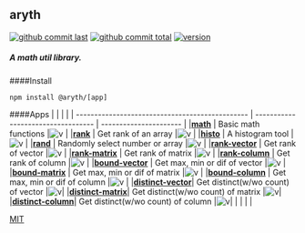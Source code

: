 ## aryth

[![github commit last][badge-github-last-commit]][url-github]
[![github commit total][badge-github-commit-count]][url-github]
[![version][math-v]][url-github]

[//]: <> (Shields)
[badge-github-last-commit]: https://flat.badgen.net/github/last-commit/hoyeungw/aryth
[badge-github-commit-count]: https://flat.badgen.net/github/commits/hoyeungw/aryth
[url-github]: https://github.com/hoyeungw/aryth
[math-v]: https://flat.badgen.net/npm/v/@aryth/math


##### A math util library.

####Install
```shell script
npm install @aryth/[app]
```

####Apps
|                                                 |                                    |                        |
| ----------------------------------------------- | ---------------------------------- | ---------------------- |
|[**math**](./packages/math)                      | Basic math functions               |![v][math-dm]           |
|[**rank**](./packages/rank)                      | Get rank of an array               |![v][rank-dm]           |
|[**histo**](./packages/histo)                    | A histogram tool                   |![v][histo-dm]          |
|[**rand**](./packages/rand)                      | Randomly select number or array    |![v][rand-dm]           |
|[**rank-vector**](./packages/rank-vector)        | Get rank of vector                 |![v][rank-vector-dm]    |
|[**rank-matrix**](./packages/rank-matrix)        | Get rank of matrix                 |![v][rank-matrix-dm]    |
|[**rank-column**](./packages/rank-column)        | Get rank of column                 |![v][rank-column-dm]    |
|[**bound-vector**](./packages/bound-vector)      | Get max, min or dif of vector      |![v][bound-vector-dm]   |
|[**bound-matrix**](./packages/bound-matrix)      | Get max, min or dif of matrix      |![v][bound-matrix-dm]   |
|[**bound-column**](./packages/bound-column)      | Get max, min or dif of column      |![v][bound-column-dm]   |
|[**distinct-vector**](./packages/distinct-vector)| Get distinct(w/wo count) of vector |![v][distinct-vector-dm]|
|[**distinct-matrix**](./packages/distinct-matrix)| Get distinct(w/wo count) of matrix |![v][distinct-matrix-dm]|
|[**distinct-column**](./packages/distinct-column)| Get distinct(w/wo count) of column |![v][distinct-column-dm]|
|                                                 |                                    |                        |

[//]: <> (Local routes)
[math-dm]: https://flat.badgen.net/npm/dm/@aryth/math
[rank-dm]: https://flat.badgen.net/npm/dm/@aryth/rank
[histo-dm]: https://flat.badgen.net/npm/dm/@aryth/histo
[rand-dm]: https://flat.badgen.net/npm/dm/@aryth/rand
[rank-vector-dm]: https://flat.badgen.net/npm/dm/@aryth/rank-vector
[rank-matrix-dm]: https://flat.badgen.net/npm/dm/@aryth/rank-matrix
[rank-column-dm]: https://flat.badgen.net/npm/dm/@aryth/rank-column
[bound-vector-dm]: https://flat.badgen.net/npm/dm/@aryth/bound-vector
[bound-matrix-dm]: https://flat.badgen.net/npm/dm/@aryth/bound-matrix
[bound-column-dm]: https://flat.badgen.net/npm/dm/@aryth/bound-column
[distinct-vector-dm]: https://flat.badgen.net/npm/dm/@aryth/distinct-vector
[distinct-matrix-dm]: https://flat.badgen.net/npm/dm/@aryth/distinct-matrix
[distinct-column-dm]: https://flat.badgen.net/npm/dm/@aryth/distinct-column

[MIT](http://opensource.org/licenses/MIT)
